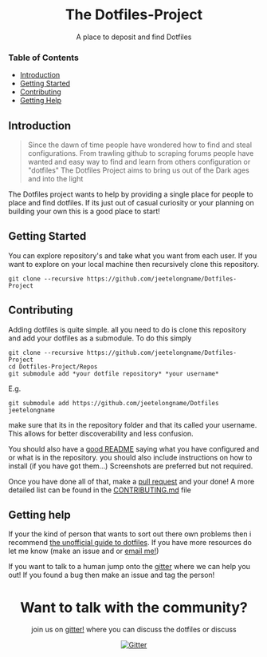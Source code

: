 <div align=center>

# The Dotfiles-Project

A place to deposit and find Dotfiles
</div>

### Table of Contents

- [Introduction](#introduction)
- [Getting Started](#getting-started)
- [Contributing](#adding-your-Dotfiles)
- [Getting Help](#getting-help)

## Introduction

>Since the dawn of time people have wondered how to find and steal configurations. From trawling github to scraping forums people have wanted and easy way to find and learn from others configuration or "dotfiles" The Dotfiles Project aims to bring us out of the Dark ages and into the light

The Dotfiles project wants to help by providing a single place for people to place and find dotfiles. If its just out of casual curiosity or your planning on building your own this is a good place to start!

## Getting Started

You can explore repository's and take what you want from each user. If you want to explore on your local machine then recursively clone this repository.

``` shell
git clone --recursive https://github.com/jeetelongname/Dotfiles-Project
```

## Contributing

Adding dotfiles is quite simple. all you need to do is clone this repository and add your dotfiles as a submodule.
To do this simply

``` shell
git clone --recursive https://github.com/jeetelongname/Dotfiles-Project
cd Dotfiles-Project/Repos
git submodule add *your dotfile repository* *your username*
```
E.g. 

``` shell
git submodule add https://github.com/jeetelongname/Dotfiles jeetelongname
```
make sure that its in the repository folder and that its called your username. This allows for better discoverability and less confusion. 

You should also have a [good README](https://github.com/matiassingers/awesome-readme) saying what you have configured and or what is in the repository. you should also include instructions on how to install (if you have got them...) Screenshots are preferred but not required. 

Once you have done all of that, make a [pull request](https://linuxhint.com/pull_request_github/) and your done! A more detailed list can be found in the [CONTRIBUTING.md](CONTRIBUTING.md) file

## Getting help
If your the kind of person that wants to sort out there own problems then i recommend [the unofficial guide to dotfiles](https://dotfiles.github.io/). If you have more resources do let me know (make an issue and or [email me!](mailto:jeetelongname@gmail.com))

If you want to talk to a human jump onto the [gitter](https://gitter.im/Dotfiles-Project) where we can help you out! 
If you found a bug then make an issue and tag the person!

<div align="center">

# Want to talk with the community?
join us on [gitter!](https://gitter.im/Dotfiles-Project)  where you can discuss the dotfiles or discuss 

[![Gitter](https://badges.gitter.im/Dotfiles-Project/community.svg)](https://gitter.im/Dotfiles-Project/community?utm_source=badge&utm_medium=badge&utm_campaign=pr-badge)

</div>
    
